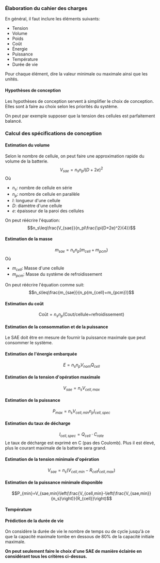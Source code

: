 ### Élaboration du cahier des charges
En général, il faut inclure les éléments suivants:
- Tension
- Volume
- Poids
- Coût
- Énergie
- Puissance
- Température
- Durée de vie

Pour chaque élément, dire la valeur minimale ou maximale ainsi que les unités. 

#### Hypothèses de conception
Les hypothèses de conception servent à simplifier le choix de conception. Elles sont à faire au choix selon les priorités du système. 

On peut par exemple supposer que la tension des cellules est parfaitement balancé.

### Calcul des spécifications de conception
#### Estimation du volume
Selon le nombre de cellule, on peut faire une approximation rapide du volume de la batterie.
$$V_{sae}=n_sn_pl(D+2e)^2$$
Où
- $n_s$: nombre de cellule en série
- $n_p$: nombre de cellule en parallèle
- $l$: longueur d'une cellule
- $D$: diamètre d'une cellule
- $e$: épaisseur de la paroi des cellules

On peut réécrire l'équation:
$$n_s\leq\frac{V_{sae}}{n_pl\frac{\pi(D+2e)^2}{4}}$$
#### Estimation de la masse
$$m_{sae}=n_sn_p(m_{cell}+m_{pcm})$$
Où
- $m_{cell}$: Masse d'une cellule
- $m_{pcm}$: Masse du système de refroidissement

On peut réécrire l'équation comme suit:
$$n_s\leq\frac{m_{sae}}{n_p(m_{cell}+m_{pcm})}$$
#### Estimation du coût
$$\textrm{Coût}=n_sn_p(\textrm{Cout/cellule+refroidissement})$$
#### Estimation de la consommation et de la puissance
Le SAE doit être en mesure de fournir la puissance maximale que peut consommer le système.
#### Estimation de l'énergie embarquée
$$E=n_sn_pV_{nom}Q_{cell}$$
#### Estimation de la tension d'opération maximale
$$V_{sae}=n_sV_{cell,max}$$
#### Estimation de la puissance
$$P_{max}=n_sV_{cell,min}n_pI_{cell,spec}$$
#### Estimation du taux de décharge
$$I_{cell,spec}=Q_{cell}\cdot C_{rate}$$
Le taux de décharge est exprimé en C (pas des Coulomb). Plus il est élevé, plus le courant maximale de la batterie sera grand.

#### Estimation de la tension minimale d'opération
$$V_{sae}=n_s(V_{cell,min}-R_{cell}I_{cell,max})$$
#### Estimation de la puissance minimale disponible
$$P_{min}=V_{sae,min}\left(\frac{V_{cell,min}-\left(\frac{V_{sae,min}}{n_s}\right)}{R_{cell}}\right)$$
#### Température
#### Prédiction de la durée de vie
On considère la durée de vie le nombre de temps ou de cycle jusqu'à ce que la capacité maximale tombe en dessous de 80% de la capacité initiale maximale.


**On peut seulement faire le choix d'une SAE de manière éclairée en considérant tous les critères ci-dessus.**